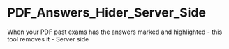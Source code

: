 # PDF_Answers_Hider_Server_Side
When your PDF past exams has the answers marked and highlighted - this tool removes it - Server side
